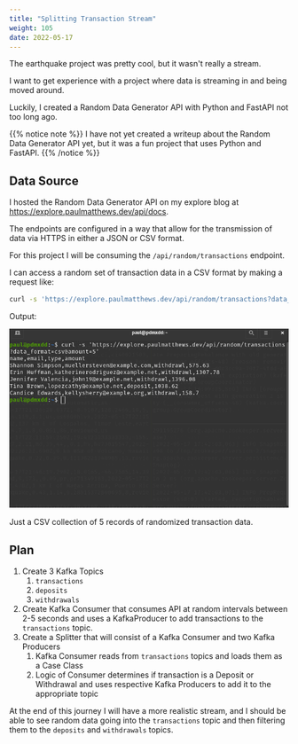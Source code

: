 ```yaml
---
title: "Splitting Transaction Stream"
weight: 105
date: 2022-05-17
---
```


The earthquake project was pretty cool, but it wasn't really a stream.

I want to get experience with a project where data is streaming in and being moved around.

Luckily, I created a Random Data Generator API with Python and FastAPI not too long ago.

{{% notice note %}}
I have not yet created a writeup about the Random Data Generator API yet, but it was a fun project that uses Python and FastAPI.
{{% /notice %}}

## Data Source

I hosted the Random Data Generator API on my explore blog at https://explore.paulmatthews.dev/api/docs.

The endpoints are configured in a way that allow for the transmission of data via HTTPS in either a JSON or CSV format.

For this project I will be consuming the `/api/random/transactions` endpoint.

I can access a random set of transaction data in a CSV format by making a request like:

```bash
curl -s 'https://explore.paulmatthews.dev/api/random/transactions?data_format=csv&amount=5'
```

Output:

![](pictures/curl-random-data-api.png)

Just a CSV collection of 5 records of randomized transaction data.

## Plan

1. Create 3 Kafka Topics
    1. `transactions`
    1. `deposits`
    1. `withdrawals`
1. Create Kafka Consumer that consumes API at random intervals between 2-5 seconds and uses a KafkaProducer to add transactions to the `transactions` topic.
1. Create a Splitter that will consist of a Kafka Consumer and two Kafka Producers
    1. Kafka Consumer reads from `transactions` topics and loads them as a Case Class
    1. Logic of Consumer determines if transaction is a Deposit or Withdrawal and uses respective Kafka Producers to add it to the appropriate topic

At the end of this journey I will have a more realistic stream, and I should be able to see random data going into the `transactions` topic and then filtering them to the `deposits` and `withdrawals` topics.
